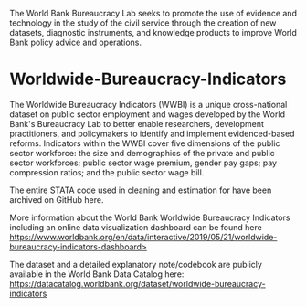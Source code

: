 The World Bank Bureaucracy Lab seeks to promote the use of evidence and technology in the study of the civil service through the creation of new datasets, diagnostic instruments, and knowledge products to improve World Bank policy advice and operations. 

# Worldwide-Bureaucracy-Indicators

The Worldwide Bureaucracy Indicators (WWBI) is a unique cross-national dataset on public sector employment and wages developed by the World Bank's Bureaucracy Lab to better enable researchers, development practitioners, and policymakers to identify and implement evidenced-based reforms. Indicators within the WWBI cover five dimensions of the public sector workforce: the size and demographics of the private and public sector workforces; public sector wage premium, gender pay gaps; pay compression ratios; and the public sector wage bill.



The entire STATA code used in cleaning and estimation for have been archived on GitHub here.

More information about the World Bank Worldwide Bureaucracy Indicators including an online data visualization dashboard can be found here   https://www.worldbank.org/en/data/interactive/2019/05/21/worldwide-bureaucracy-indicators-dashboard> 

The dataset and a detailed explanatory note/codebook are publicly available in the World Bank Data Catalog here: https://datacatalog.worldbank.org/dataset/worldwide-bureaucracy-indicators

